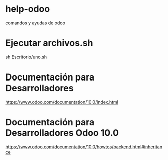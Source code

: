 # help-odoo
comandos y ayudas de odoo


# Ejecutar archivos.sh
sh Escritorio/uno.sh

# Documentación para Desarrolladores
https://www.odoo.com/documentation/10.0/index.html

# Documentación para Desarrolladores Odoo 10.0
https://www.odoo.com/documentation/10.0/howtos/backend.html#inheritance
